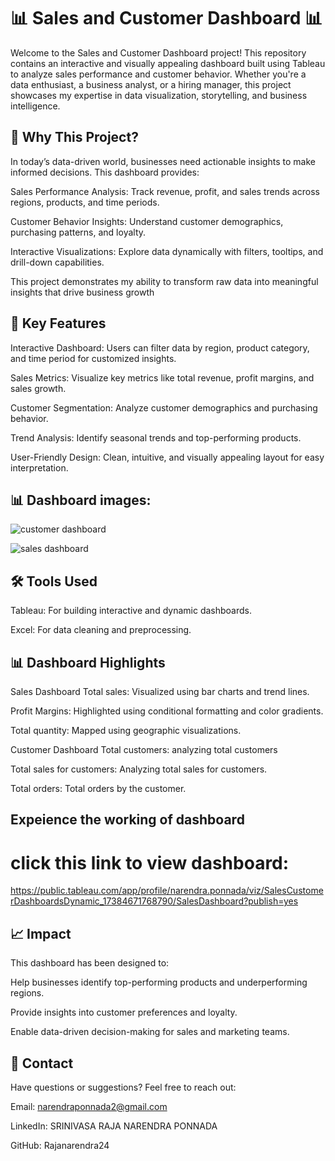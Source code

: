 # 📊 Sales and Customer Dashboard 📊

Welcome to the Sales and Customer Dashboard project! This repository contains an interactive and visually appealing dashboard built using Tableau to analyze sales performance and customer behavior. Whether you're a data enthusiast, a business analyst, or a hiring manager, this project showcases my expertise in data visualization, storytelling, and business intelligence.

## 🌟 Why This Project?
In today’s data-driven world, businesses need actionable insights to make informed decisions. This dashboard provides:

Sales Performance Analysis: Track revenue, profit, and sales trends across regions, products, and time periods.

Customer Behavior Insights: Understand customer demographics, purchasing patterns, and loyalty.

Interactive Visualizations: Explore data dynamically with filters, tooltips, and drill-down capabilities.

This project demonstrates my ability to transform raw data into meaningful insights that drive business growth

## 🚀 Key Features
Interactive Dashboard: Users can filter data by region, product category, and time period for customized insights.

Sales Metrics: Visualize key metrics like total revenue, profit margins, and sales growth.

Customer Segmentation: Analyze customer demographics and purchasing behavior.

Trend Analysis: Identify seasonal trends and top-performing products.

User-Friendly Design: Clean, intuitive, and visually appealing layout for easy interpretation.

## 📊 Dashboard images:

![customer dashboard](https://github.com/user-attachments/assets/3e4e5fd5-af90-497b-935e-dec2403ce54e)

![sales dashboard](https://github.com/user-attachments/assets/72c66510-3112-4fd8-a992-465544a301eb)

## 🛠️ Tools Used
Tableau: For building interactive and dynamic dashboards.

Excel: For data cleaning and preprocessing.

## 📊 Dashboard Highlights
Sales Dashboard
Total sales: Visualized using bar charts and trend lines.

Profit Margins: Highlighted using conditional formatting and color gradients.

Total quantity: Mapped using geographic visualizations.

Customer Dashboard
Total customers: analyzing total customers 

Total sales for customers: Analyzing total sales for customers.

Total orders: Total orders by the customer.

## Expeience the working of dashboard

# click this link to view dashboard: 
https://public.tableau.com/app/profile/narendra.ponnada/viz/SalesCustomerDashboardsDynamic_17384671768790/SalesDashboard?publish=yes

## 📈 Impact
This dashboard has been designed to:

Help businesses identify top-performing products and underperforming regions.

Provide insights into customer preferences and loyalty.

Enable data-driven decision-making for sales and marketing teams.

## 📧 Contact
Have questions or suggestions? Feel free to reach out:

Email: narendraponnada2@gmail.com

LinkedIn:  SRINIVASA RAJA NARENDRA PONNADA

GitHub: Rajanarendra24



